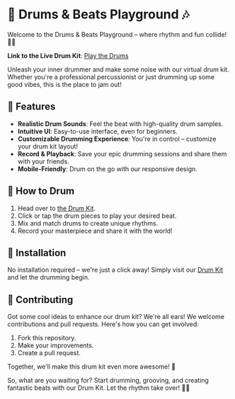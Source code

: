 # 🥁 Drums & Beats Playground 🎶

Welcome to the Drums & Beats Playground – where rhythm and fun collide! 🥁🎉

**Link to the Live Drum Kit**: [Play the Drums](https://yourdrumkitwebsite.com)

Unleash your inner drummer and make some noise with our virtual drum kit. Whether you're a professional percussionist or just drumming up some good vibes, this is the place to jam out!

## 🥁 Features

- **Realistic Drum Sounds**: Feel the beat with high-quality drum samples.
- **Intuitive UI**: Easy-to-use interface, even for beginners.
- **Customizable Drumming Experience**: You're in control – customize your drum kit layout!
- **Record & Playback**: Save your epic drumming sessions and share them with your friends.
- **Mobile-Friendly**: Drum on the go with our responsive design.

## 🎵 How to Drum

1. Head over to [the Drum Kit](https://yourdrumkitwebsite.com).
2. Click or tap the drum pieces to play your desired beat.
3. Mix and match drums to create unique rhythms.
4. Record your masterpiece and share it with the world!

## 🔧 Installation

No installation required – we're just a click away! Simply visit our [Drum Kit](https://yourdrumkitwebsite.com) and let the drumming begin.

## 🙌 Contributing

Got some cool ideas to enhance our drum kit? We're all ears! We welcome contributions and pull requests. Here's how you can get involved:

1. Fork this repository.
2. Make your improvements.
3. Create a pull request.

Together, we'll make this drum kit even more awesome! 🥁



So, what are you waiting for? Start drumming, grooving, and creating fantastic beats with our Drum Kit. Let the rhythm take over! 🎵🥁


